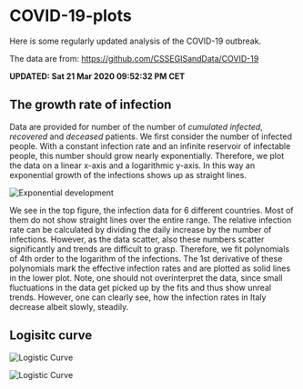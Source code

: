 # COVID-19-plots

Here is some regularly updated analysis of the COVID-19 outbreak.

The data are from: https://github.com/CSSEGISandData/COVID-19

**UPDATED:  Sat 21 Mar 2020 09:52:32 PM CET**

## The growth rate of infection


Data are provided for number of the number of _cumulated infected_, _recovered_ and _deceased_ patients.
We first consider the number of infected people. With a constant infection rate and an infinite
reservoir of infectable people,  this number should grow nearly exponentially. Therefore, we plot
the data on a linear x-axis and a logarithmic y-axis. In this way an exponential growth of the
infections shows up as straight lines. 

![Exponential development](plot-1.png|width=640)

We see in the top figure, the infection data for 6 different countries. Most of them do not show
straight lines over the entire range. The relative infection rate can be calculated by dividing the
daily increase by the number of infections. However, as the data scatter, also these numbers scatter
significantly and trends are difficult to grasp. Therefore, we fit polynomials of 4th order to the
logarithm of the infections. The 1st derivative of these polynomials mark the effective
infection rates and are plotted as solid lines in the lower plot. Note, one should not overinterpret
the data, since small fluctuations in the data get picked up by the fits and thus show unreal
trends. However, one can clearly see, how the infection rates in Italy decrease albeit slowly,
steadily.


## Logisitc curve

![Logistic Curve](plot-3.png|width=640)

![Logistic Curve](plot-2.png|width=640)



